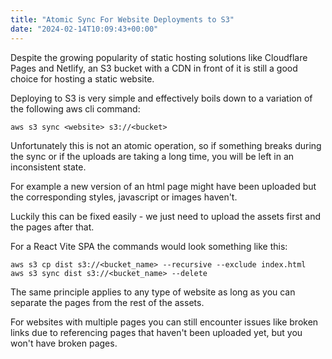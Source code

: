 ```yaml
---
title: "Atomic Sync For Website Deployments to S3"
date: "2024-02-14T10:09:43+00:00"
---
```


Despite the growing popularity of static hosting solutions like Cloudflare Pages
and Netlify, an S3 bucket with a CDN in front of it is still a good choice for
hosting a static website.

Deploying to S3 is very simple and effectively boils down to a variation of the
following aws cli command:

```shell
aws s3 sync <website> s3://<bucket>
```

Unfortunately this is not an atomic operation, so if something breaks during the
sync or if the uploads are taking a long time, you will be left in an inconsistent
state.

For example a new version of an html page might have been uploaded but the
corresponding styles, javascript or images haven't.

Luckily this can be fixed easily - we just need to upload the assets first and
the pages after that.

For a React Vite SPA the commands would look something like this:

```shell
aws s3 cp dist s3://<bucket_name> --recursive --exclude index.html
aws s3 sync dist s3://<bucket_name> --delete
```

The same principle applies to any type of website as long as you can separate the
pages from the rest of the assets.

For websites with multiple pages you can still encounter issues like broken links
due to referencing pages that haven't been uploaded yet, but you won't have broken pages.
